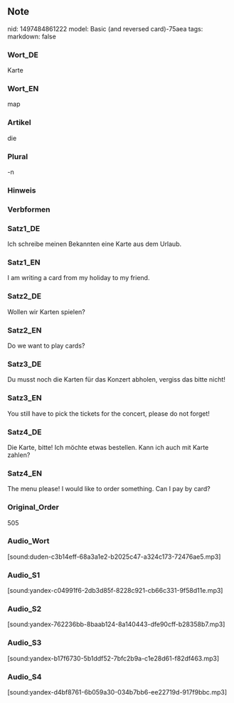 ## Note
nid: 1497484861222
model: Basic (and reversed card)-75aea
tags: 
markdown: false

### Wort_DE
Karte

### Wort_EN
map

### Artikel
die

### Plural
-n

### Hinweis


### Verbformen


### Satz1_DE
Ich schreibe meinen Bekannten eine Karte aus dem Urlaub.

### Satz1_EN
I am writing a card from my holiday to my friend.

### Satz2_DE
Wollen wir Karten spielen?

### Satz2_EN
Do we want to play cards?

### Satz3_DE
Du musst noch die Karten für das Konzert abholen, vergiss das bitte nicht!

### Satz3_EN
You still have to pick the tickets for the concert, please do not forget!

### Satz4_DE
Die Karte, bitte! Ich möchte etwas bestellen. Kann ich auch mit Karte zahlen?

### Satz4_EN
The menu please! I would like to order something. Can I pay by card?

### Original_Order
505

### Audio_Wort
[sound:duden-c3b14eff-68a3a1e2-b2025c47-a324c173-72476ae5.mp3]

### Audio_S1
[sound:yandex-c04991f6-2db3d85f-8228c921-cb66c331-9f58d11e.mp3]

### Audio_S2
[sound:yandex-762236bb-8baab124-8a140443-dfe90cff-b28358b7.mp3]

### Audio_S3
[sound:yandex-b17f6730-5b1ddf52-7bfc2b9a-c1e28d61-f82df463.mp3]

### Audio_S4
[sound:yandex-d4bf8761-6b059a30-034b7bb6-ee22719d-917f9bbc.mp3]
